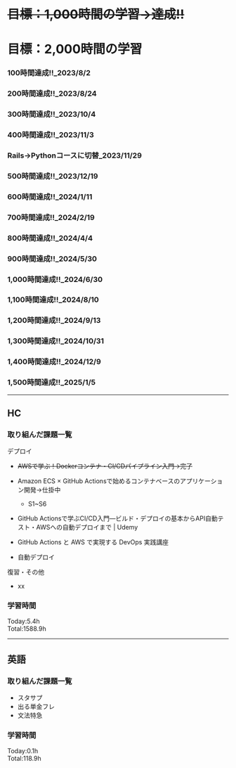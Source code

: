 # ~~目標：1,000時間の学習→達成!!~~
# 目標：2,000時間の学習
### 100時間達成!!_2023/8/2
### 200時間達成!!_2023/8/24
### 300時間達成!!_2023/10/4
### 400時間達成!!_2023/11/3
### Rails→Pythonコースに切替_2023/11/29
### 500時間達成!!_2023/12/19
### 600時間達成!!_2024/1/11
### 700時間達成!!_2024/2/19
### 800時間達成!!_2024/4/4
### 900時間達成!!_2024/5/30
### 1,000時間達成!!_2024/6/30
### 1,100時間達成!!_2024/8/10
### 1,200時間達成!!_2024/9/13
### 1,300時間達成!!_2024/10/31
### 1,400時間達成!!_2024/12/9
### 1,500時間達成!!_2025/1/5

------------------------------------------
## HC
### 取り組んだ課題一覧
デプロイ

- ~~AWSで学ぶ！Dockerコンテナ・CI/CDパイプライン入門→完了~~

- Amazon ECS × GitHub Actionsで始めるコンテナベースのアプリケーション開発→仕掛中
  - S1~S6

- GitHub Actionsで学ぶCI/CD入門―ビルド・デプロイの基本からAPI自動テスト・AWSへの自動デプロイまで | Udemy

- GitHub Actions と AWS で実現する DevOps 実践講座

- 自動デプロイ

復習・その他
- xx

### 学習時間
Today:5.4h<br>
Total:1588.9h

------------------------------------------
## 英語
### 取り組んだ課題一覧
- スタサプ
- 出る単金フレ
- 文法特急

### 学習時間
Today:0.1h<br>
Total:118.9h